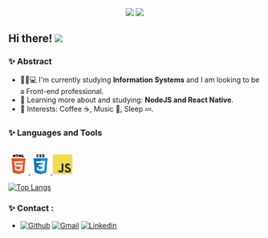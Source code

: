<p align="center">
  <img src="https://github.com/hosanabarcelos/hosanabarcelos/blob/master/text.png" width="400"/> <img src="https://github.com/hosanabarcelos/hosanabarcelos/blob/master/interface.png" width="250"/>
</p>

## Hi there! <img src="https://dkrn4sk0rn31v.cloudfront.net/2018/05/29070459/pixelart-octocat.gif" width="50"></h2>

### ✨ Abstract

- 👩‍🎓💻 I'm currently studying **Information Systems** and I am looking to be a Front-end professional.
- 🌱 Learning more about and studying: **NodeJS and React Native**.
- 💜 Interests: Coffee ☕️, Music 🎵, Sleep 💤.

### ✨ Languages and Tools

<br/>

 <a href="https://developer.mozilla.org/pt-BR/docs/Web/HTML/HTML5">
    <img
      src="https://github.com/devicons/devicon/blob/master/icons/html5/html5-original-wordmark.svg"
      alt="html"
      width="40"
      height="40"
    />
  </a>
  
  <a href="https://developer.mozilla.org/pt-BR/docs/Web/CSS">
    <img
      src="https://github.com/devicons/devicon/blob/master/icons/css3/css3-original-wordmark.svg"
      alt="css"
      width="40"
      height="40"
    />
  </a>
  
 <a href="https://developer.mozilla.org/en-US/docs/Web/JavaScript">
    <img
      src="https://github.com/devicons/devicon/blob/master/icons/javascript/javascript-original.svg"
      alt="javascript"
      width="40"
      height="40"
    />
  </a> 
  
</p>

  [![Top Langs](https://github-readme-stats.vercel.app/api/top-langs/?username=hosanabarcelos&layout=compact&langs_count=5&title_color=660099&theme=dracula)](https://github.com/anuraghazra/github-readme-stats)

### ✨ Contact :

- [![Github](https://img.shields.io/badge/-Github-000?style=flat&logo=Github&logoColor=white&link=https://github.com/hosanabarcelos)](https://github.com/hosanabarcelos) [![Gmail](https://img.shields.io/badge/-Gmail-c14438?style=flat&logo=Gmail&logoColor=white)](mailto:hosanabarceloscandido@gmail.com) [![Linkedin](https://img.shields.io/badge/-LinkedIn-blue?style=flat&logo=Linkedin&logoColor=white)](https://www.linkedin.com/in/hosana-barcelos-8206731a1/) 
